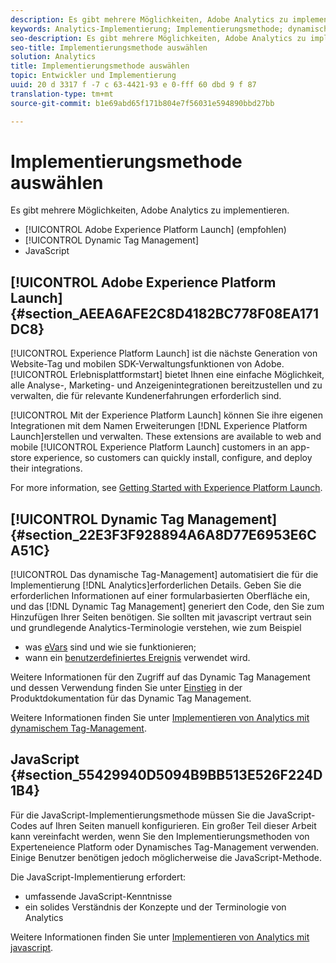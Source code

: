 ```yaml
---
description: Es gibt mehrere Möglichkeiten, Adobe Analytics zu implementieren.
keywords: Analytics-Implementierung; Implementierungsmethode; dynamisches Tag-Management; dtm; javascript
seo-description: Es gibt mehrere Möglichkeiten, Adobe Analytics zu implementieren.
seo-title: Implementierungsmethode auswählen
solution: Analytics
title: Implementierungsmethode auswählen
topic: Entwickler und Implementierung
uuid: 20 d 3317 f -7 c 63-4421-93 e 0-fff 60 dbd 9 f 87
translation-type: tm+mt
source-git-commit: b1e69abd65f171b804e7f56031e594890bbd27bb

---
```



# Implementierungsmethode auswählen

Es gibt mehrere Möglichkeiten, Adobe Analytics zu implementieren.

* [!UICONTROL Adobe Experience Platform Launch] (empfohlen)
* [!UICONTROL Dynamic Tag Management]
* JavaScript

## [!UICONTROL Adobe Experience Platform Launch]{#section_AEEA6AFE2C8D4182BC778F08EA171DC8}

[!UICONTROL Experience Platform Launch] ist die nächste Generation von Website-Tag und mobilen SDK-Verwaltungsfunktionen von Adobe. [!UICONTROL Erlebnisplattformstart] bietet Ihnen eine einfache Möglichkeit, alle Analyse-, Marketing- und Anzeigenintegrationen bereitzustellen und zu verwalten, die für relevante Kundenerfahrungen erforderlich sind.

[!UICONTROL Mit der Experience Platform Launch] können Sie ihre eigenen Integrationen mit dem Namen Erweiterungen [!DNL Experience Platform Launch]erstellen und verwalten. These extensions are available to web and mobile [!UICONTROL Experience Platform Launch] customers in an app-store experience, so customers can quickly install, configure, and deploy their integrations.

For more information, see [Getting Started with Experience Platform Launch](https://docs.adobelaunch.com/getting-started).

## [!UICONTROL Dynamic Tag Management] {#section_22E3F3F928894A6A8D77E6953E6CA51C}

[!UICONTROL Das dynamische Tag-Management] automatisiert die für die Implementierung [!DNL Analytics]erforderlichen Details. Geben Sie die erforderlichen Informationen auf einer formularbasierten Oberfläche ein, und das [!DNL Dynamic Tag Management] generiert den Code, den Sie zum Hinzufügen Ihrer Seiten benötigen.
Sie sollten mit javascript vertraut sein und grundlegende Analytics-Terminologie verstehen, wie zum Beispiel

* was [eVars](https://marketing.adobe.com/resources/help/en_US/reference/conversion_var_admin.html) sind und wie sie funktionieren;
* wann ein [benutzerdefiniertes Ereignis](../../implement/analytics-terminology-basics/c-props-evars/event-custom.md#concept_CDA3C98C85B24A71B4B5C71F24BF918F) verwendet wird.

Weitere Informationen für den Zugriff auf das Dynamic Tag Management und dessen Verwendung finden Sie unter [Einstieg](https://marketing.adobe.com/resources/help/en_US/dtm/get_started.html) in der Produktdokumentation für das Dynamic Tag Management.

Weitere Informationen finden Sie unter [Implementieren von Analytics mit dynamischem Tag-Management](../../implement/c-implement-with-dtm/dtm-implementation-overview.md).

## JavaScript {#section_55429940D5094B9BB513E526F224D1B4}

Für die JavaScript-Implementierungsmethode müssen Sie die JavaScript-Codes auf Ihren Seiten manuell konfigurieren. Ein großer Teil dieser Arbeit kann vereinfacht werden, wenn Sie den Implementierungsmethoden von Experteneience Platform oder Dynamisches Tag-Management verwenden. Einige Benutzer benötigen jedoch möglicherweise die JavaScript-Methode.

Die JavaScript-Implementierung erfordert:

* umfassende JavaScript-Kenntnisse
* ein solides Verständnis der Konzepte und der Terminologie von Analytics

Weitere Informationen finden Sie unter [Implementieren von Analytics mit javascript](../../implement/js-implementation/javascript-implementation-overview.md).
